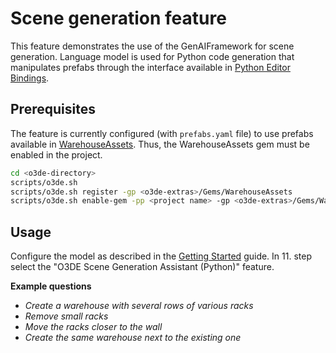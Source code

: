 # Scene generation feature

This feature demonstrates the use of the GenAIFramework for scene generation. Language model is used for Python code generation that manipulates prefabs through the interface available in [Python Editor Bindings](https://docs.o3de.org/docs/user-guide/editor/editor-automation/).

## Prerequisites

The feature is currently configured (with `prefabs.yaml` file) to use prefabs available in [WarehouseAssets](https://github.com/RobotecAI/o3de-extras/tree/development/Gems/WarehouseAssets). Thus, the WarehouseAssets gem must be enabled in the project.

```sh
cd <o3de-directory>
scripts/o3de.sh
scripts/o3de.sh register -gp <o3de-extras>/Gems/WarehouseAssets
scripts/o3de.sh enable-gem -pp <project name> -gp <o3de-extras>/Gems/WarehouseAssets
```

## Usage

Configure the model as described in the [Getting Started](../../../../../docs/gettingStarted.md) guide. In 11. step select the "O3DE Scene Generation Assistant (Python)" feature.

**Example questions**

- *Create a warehouse with several rows of various racks*
- *Remove small racks*
- *Move the racks closer to the wall*
- *Create the same warehouse next to the existing one*